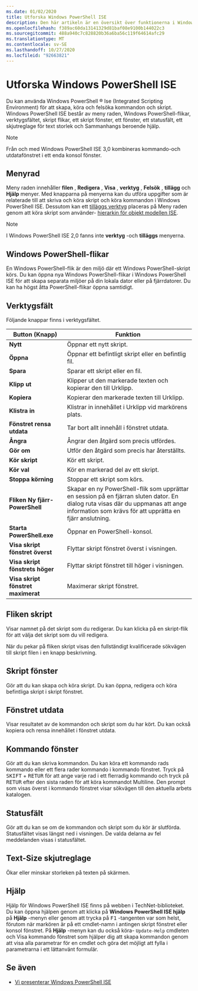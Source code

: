 ```yaml
---
ms.date: 01/02/2020
title: Utforska Windows PowerShell ISE
description: Den här artikeln är en översikt över funktionerna i Windows PowerShell ISE
ms.openlocfilehash: f389ac60da13141329d81baf08e9100b144022c3
ms.sourcegitcommit: 488a940c7c828820b36a6ba56c119f64614afc29
ms.translationtype: MT
ms.contentlocale: sv-SE
ms.lasthandoff: 10/27/2020
ms.locfileid: "92663821"
---
```

# <a name="exploring-the-windows-powershell-ise"></a>Utforska Windows PowerShell ISE

Du kan använda Windows PowerShell &reg; Ise (Integrated Scripting Environment) för att skapa, köra och felsöka kommandon och skript. Windows PowerShell ISE består av meny raden, Windows PowerShell-flikar, verktygsfältet, skript flikar, ett skript fönster, ett fönster, ett statusfält, ett skjutreglage för text storlek och Sammanhangs beroende hjälp.

> [!NOTE]
> Från och med Windows PowerShell ISE 3,0 kombineras kommando-och utdatafönstret i ett enda konsol fönster.

## <a name="menu-bar"></a>Menyrad

Meny raden innehåller **filen** , **Redigera** , **Visa** , **verktyg** , **Felsök** , **tillägg** och **Hjälp** menyer. Med knapparna på menyerna kan du utföra uppgifter som är relaterade till att skriva och köra skript och köra kommandon i Windows PowerShell ISE. Dessutom kan ett [tilläggs verktyg](object-model/The-ISEAddOnTool-Object.md) placeras på Meny raden genom att köra skript som använder- [hierarkin för objekt modellen ISE](object-model/The-ISE-Object-Model-Hierarchy.md).

> [!NOTE]
> I Windows PowerShell ISE 2,0 fanns inte **verktyg** -och **tilläggs** menyerna.

## <a name="windows-powershell-tabs"></a>Windows PowerShell-flikar

En Windows PowerShell-flik är den miljö där ett Windows PowerShell-skript körs. Du kan öppna nya Windows PowerShell-flikar i Windows PowerShell ISE för att skapa separata miljöer på din lokala dator eller på fjärrdatorer. Du kan ha högst åtta PowerShell-flikar öppna samtidigt.

## <a name="toolbar"></a>Verktygsfält

Följande knappar finns i verktygsfältet.

|             Button (Knapp)             |                                                                                     Funktion                                                                                     |
| ------------------------------ | -------------------------------------------------------------------------------------------------------------------------------------------------------------------------------- |
| **Nytt**                        | Öppnar ett nytt skript.                                                                                                                                                              |
| **Öppna**                       | Öppnar ett befintligt skript eller en befintlig fil.                                                                                                                                                |
| **Spara**                       | Sparar ett skript eller en fil.                                                                                                                                                          |
| **Klipp ut**                        | Klipper ut den markerade texten och kopierar den till Urklipp.                                                                                                                           |
| **Kopiera**                       | Kopierar den markerade texten till Urklipp.                                                                                                                                       |
| **Klistra in**                      | Klistrar in innehållet i Urklipp vid markörens plats.                                                                                                                     |
| **Fönstret rensa utdata**          | Tar bort allt innehåll i fönstret utdata.                                                                                                                                           |
| **Ångra**                       | Ångrar den åtgärd som precis utfördes.                                                                                                                                     |
| **Gör om**                       | Utför den åtgärd som precis har återställts.                                                                                                                                        |
| **Kör skript**                 | Kör ett skript.                                                                                                                                                                   |
| **Kör val**              | Kör en markerad del av ett skript.                                                                                                                                             |
| **Stoppa körning**             | Stoppar ett skript som körs.                                                                                                                                                  |
| **Fliken Ny fjärr-PowerShell**  | Skapar en ny PowerShell-flik som upprättar en session på en fjärran sluten dator. En dialog ruta visas där du uppmanas att ange information som krävs för att upprätta en fjärr anslutning. |
| **Starta PowerShell.exe**       | Öppnar en PowerShell-konsol.                                                                                                                                                      |
| **Visa skript fönstret överst**       | Flyttar skript fönstret överst i visningen.                                                                                                                                 |
| **Visa skript fönstrets höger**     | Flyttar skript fönstret till höger i visningen.                                                                                                                               |
| **Visa skript fönstret maximerat** | Maximerar skript fönstret.                                                                                                                                                       |

## <a name="script-tab"></a>Fliken skript

Visar namnet på det skript som du redigerar. Du kan klicka på en skript-flik för att välja det skript som du vill redigera.

När du pekar på fliken skript visas den fullständigt kvalificerade sökvägen till skript filen i en knapp beskrivning.

## <a name="script-pane"></a>Skript fönster

Gör att du kan skapa och köra skript. Du kan öppna, redigera och köra befintliga skript i skript fönstret.

## <a name="output-pane"></a>Fönstret utdata

Visar resultatet av de kommandon och skript som du har kört. Du kan också kopiera och rensa innehållet i fönstret utdata.

## <a name="command-pane"></a>Kommando fönster

Gör att du kan skriva kommandon. Du kan köra ett kommando rads kommando eller ett flera rader kommando i kommando fönstret. Tryck på <kbd>SKIFT</kbd> + <kbd>RETUR</kbd> för att ange varje rad i ett flerradig kommando och tryck på <kbd>RETUR</kbd> efter den sista raden för att köra kommandot Multiline. Den prompt som visas överst i kommando fönstret visar sökvägen till den aktuella arbets katalogen.

## <a name="status-bar"></a>Statusfält

Gör att du kan se om de kommandon och skript som du kör är slutförda. Statusfältet visas längst ned i visningen. De valda delarna av fel meddelanden visas i statusfältet.

## <a name="text-size-slider"></a>Text-Size skjutreglage

Ökar eller minskar storleken på texten på skärmen.

## <a name="help"></a>Hjälp

Hjälp för Windows PowerShell ISE finns på webben i TechNet-biblioteket. Du kan öppna hjälpen genom att klicka på **Windows PowerShell ISE hjälp** på **Hjälp** -menyn eller genom att trycka på <kbd>F1</kbd> -tangenten var som helst, förutom när markören är på ett cmdlet-namn i antingen skript fönstret eller konsol fönstret.
På **Hjälp** -menyn kan du också köra- `Update-Help` cmdleten och Visa kommando fönstret som hjälper dig att skapa kommandon genom att visa alla parametrar för en cmdlet och göra det möjligt att fylla i parametrarna i ett lättanvänt formulär.

## <a name="see-also"></a>Se även

- [Vi presenterar Windows PowerShell ISE](Introducing-the-Windows-PowerShell-ISE.md)
